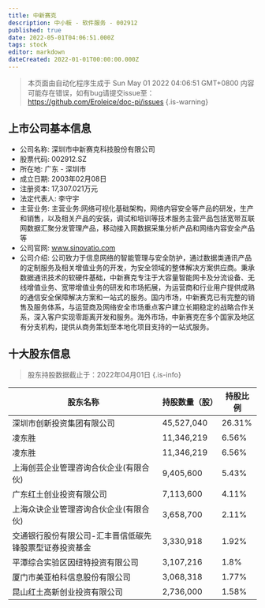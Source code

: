 ```yaml
---
title: 中新赛克
description: 中小板 - 软件服务 - 002912
published: true
date: 2022-05-01T04:06:51.000Z
tags: stock
editor: markdown
dateCreated: 2022-01-01T00:00:00.000Z
---
```


> 本页面由自动化程序生成于 Sun May 01 2022 04:06:51 GMT+0800
> 内容可能存在错误，如有bug请提交issue至：https://github.com/Eroleice/doc-pi/issues
{.is-warning}

## 上市公司基本信息
- 公司名称: 深圳市中新赛克科技股份有限公司
- 股票代码: 002912.SZ
- 所在地: 广东 - 深圳市
- 成立日期: 2003年02月08日
- 注册资本: 17,307.021万元
- 法定代表人: 李守宇
- 主营业务: 主营业务:网络可视化基础架构，网络内容安全等产品的研发，生产和销售，以及相关产品的安装，调试和培训等技术服务主营产品包括宽带互联网数据汇聚分发管理产品，移动接入网数据采集分析产品和网络内容安全产品等
- 公司官网: www.sinovatio.com
- 公司介绍: 公司致力于信息网络的智能管理与安全防护，通过数据类通讯产品的定制服务及相关增值业务的开发，为安全领域的整体解决方案供应商。秉承数据通讯技术的软硬件基础，中新赛克专注于大容量智能网卡及分流设备、无线增值业务、宽带增值业务的研发和市场拓展，为运营商和行业用户提供成熟的通信安全保障解决方案和一站式的服务。国内市场，中新赛克已有完整的销售及服务体系，与运营商及网络安全市场重点客户建立长期稳定的战略合作关系，深入客户实现零距离开发和服务。海外市场，中新赛克在多个国家及地区有分支机构，提供从商务策划至本地化项目支持的一站式服务。


## 十大股东信息
> 股东持股数据截止于：2022年04月01日
{.is-info}

| 股东名称 | 持股数量（股） | 持股比例 |
| --- | --- | --- |
| 深圳市创新投资集团有限公司 | 45,527,040 | 26.31% |
| 凌东胜 | 11,346,219 | 6.56% |
| 凌东胜 | 11,346,219 | 6.56% |
| 上海创芸企业管理咨询合伙企业(有限合伙) | 9,405,600 | 5.43% |
| 广东红土创业投资有限公司 | 7,113,600 | 4.11% |
| 上海众诀企业管理咨询合伙企业(有限合伙) | 3,658,700 | 2.11% |
| 交通银行股份有限公司-汇丰晋信低碳先锋股票型证券投资基金 | 3,330,918 | 1.92% |
| 平潭综合实验区因纽特投资有限公司 | 3,107,216 | 1.8% |
| 厦门市美亚柏科信息股份有限公司 | 3,068,318 | 1.77% |
| 昆山红土高新创业投资有限公司 | 2,736,000 | 1.58% |




